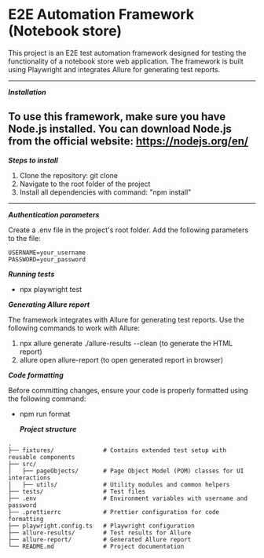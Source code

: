 # E2E Automation Framework (Notebook store)

This project is an E2E test automation framework designed for testing the functionality of a notebook store web application. The framework is built using Playwright and integrates Allure for generating test reports.

---
**_Installation_**

To use this framework, make sure you have Node.js installed. You can download Node.js from the official website:
https://nodejs.org/en/
---
**_Steps to install_**

1. Clone the repository: git clone <your-repository-url>
2. Navigate to the root folder of the project
3. Install all dependencies with command: "npm install"
---

**_Authentication parameters_**

Create a .env file in the project's root folder. Add the following parameters to the file:
```
USERNAME=your_username
PASSWORD=your_password
```

**_Running tests_**

- npx playwright test

**_Generating Allure report_**

The framework integrates with Allure for generating test reports. Use the following commands to work with Allure:

1. npx allure generate ./allure-results --clean (to generate the HTML report)
2. allure open allure-report (to open generated report in browser)
 
**_Code formatting_**

Before committing changes, ensure your code is properly formatted using the following command:
- npm run format


  **_Project structure_**
```
.
├── fixtures/              # Contains extended test setup with reusable components
├── src/
│   ├── pageObjects/       # Page Object Model (POM) classes for UI interactions
│   ├── utils/             # Utility modules and common helpers
├── tests/                 # Test files
├── .env                   # Environment variables with username and password
├── .prettierrc            # Prettier configuration for code formatting
├── playwright.config.ts   # Playwright configuration
├── allure-results/        # Test results for Allure
├── allure-report/         # Generated Allure report
└── README.md              # Project documentation
```

